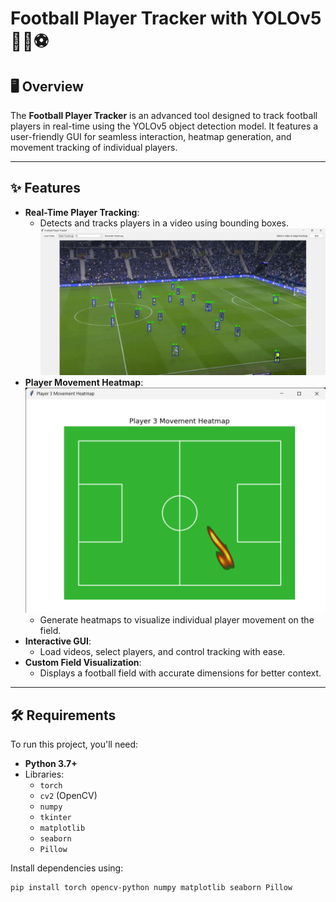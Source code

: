 # Football Player Tracker with YOLOv5 🏃‍♂️⚽

## 🖥️ Overview
The **Football Player Tracker** is an advanced tool designed to track football players in real-time using the YOLOv5 object detection model. It features a user-friendly GUI for seamless interaction, heatmap generation, and movement tracking of individual players.

---

## ✨ Features
- **Real-Time Player Tracking**:
  - Detects and tracks players in a video using bounding boxes.
  ![Real-Time Player Tracking](Football_Player_Tracker.png)
- **Player Movement Heatmap**:
  ![Heat Map](Player_Movement_Heatmap.png)
  - Generate heatmaps to visualize individual player movement on the field.
- **Interactive GUI**:
  - Load videos, select players, and control tracking with ease.
- **Custom Field Visualization**:
  - Displays a football field with accurate dimensions for better context.

---

## 🛠️ Requirements
To run this project, you'll need:
- **Python 3.7+**
- Libraries:
  - `torch`
  - `cv2` (OpenCV)
  - `numpy`
  - `tkinter`
  - `matplotlib`
  - `seaborn`
  - `Pillow`

Install dependencies using:
```bash
pip install torch opencv-python numpy matplotlib seaborn Pillow

